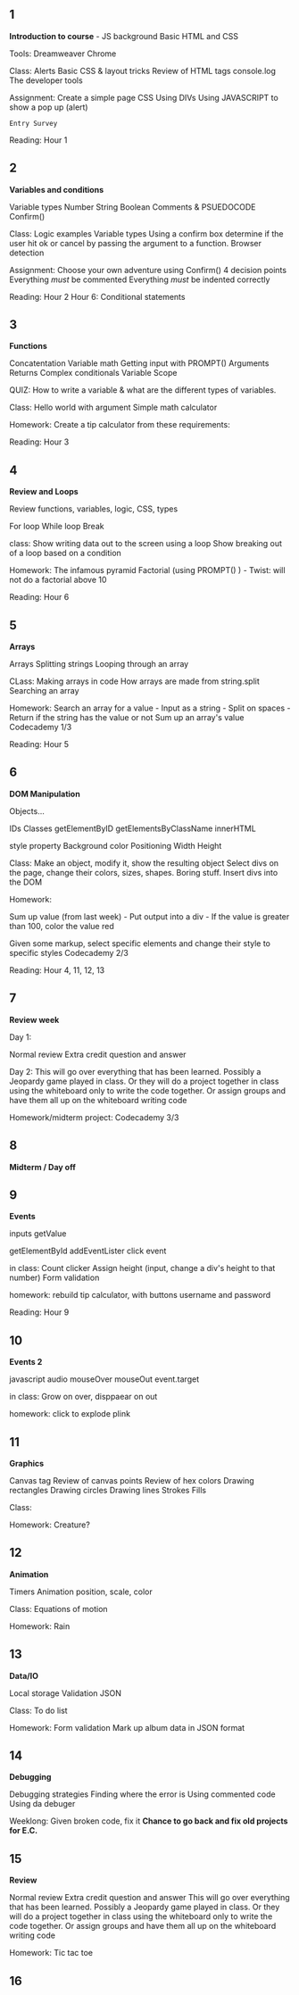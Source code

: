 
1
------------------

**Introduction to course**
	- JS background
Basic HTML and CSS

Tools:
	Dreamweaver
	Chrome

Class:
	Alerts
	Basic CSS & layout tricks
	Review of HTML tags
	console.log
	The developer tools

Assignment: Create a simple page
	CSS
	Using DIVs 
	Using JAVASCRIPT to show a pop up (alert)

	Entry Survey

Reading:
	Hour 1

2
-------------------

**Variables and conditions**

Variable types
	Number
	String
	Boolean
Comments & PSUEDOCODE
Confirm()

Class:
	Logic examples
	Variable types
	Using a confirm box determine if the user hit ok or cancel by passing the argument to a function.
	Browser detection

Assignment: Choose your own adventure using Confirm()
	4 decision points
	Everything _must_ be commented
	Everything _must_ be indented correctly

Reading:
	Hour 2
	Hour 6: Conditional statements
	
3
-------------------

**Functions**

Concatentation
Variable math
Getting input with PROMPT()
Arguments
Returns
Complex conditionals
Variable Scope

QUIZ: How to write a variable & what are the different types of variables.

Class:
	Hello world with argument
	Simple math calculator

Homework:
	Create a tip calculator from these requirements:

Reading:
	Hour 3

4
--------------------

**Review and Loops**

Review functions, variables, logic, CSS, types

For loop
While loop
Break

class:
	Show writing data out to the screen using a loop
	Show breaking out of a loop based on a condition

Homework:
The infamous pyramid
Factorial (using PROMPT() )
	- Twist: will not do a factorial above 10

Reading:
	Hour 6

5
--------------------

**Arrays**

Arrays
Splitting strings
Looping through an array

CLass:
	Making arrays in code
	How arrays are made from string.split
	Searching an array

Homework:
Search an array for a value
	- Input as a string
	- Split on spaces
	- Return if the string has the value or not
Sum up an array's value
Codecademy 1/3

Reading:
	Hour 5


6
---------------------

**DOM Manipulation**

Objects...

IDs
Classes
getElementByID
getElementsByClassName
innerHTML

style property
	Background color
	Positioning
	Width
	Height

Class:
	Make an object, modify it, show the resulting object
	Select divs on the page, change their colors, sizes, shapes. Boring stuff.
	Insert divs into the DOM 

Homework:
	
Sum up value (from last week)
	- Put output into a div
	- If the value is greater than 100, color the value red

Given some markup, select specific elements and change their style to specific styles
Codecademy 2/3

Reading:
	Hour 4, 11, 12, 13

7
-------------------------

**Review week**

Day 1:

Normal review
Extra credit question and answer

Day 2:
This will go over everything that has been learned.
Possibly a Jeopardy game played in class.
Or they will do a project together in class using the whiteboard only to write the code together.
Or assign groups and have them all up on the whiteboard writing code 

Homework/midterm project:
	Codecademy 3/3

8
-------------------------

**Midterm / Day off**

9
----------------------------

**Events**

inputs
getValue

getElementById
addEventLister
click event

in class:
	Count clicker
	Assign height (input, change a div's height to that number)
	Form validation

homework:
	rebuild tip calculator, with buttons
	username and password

Reading:
	Hour 9

10
----------------------------

**Events 2**

javascript audio
mouseOver
mouseOut
event.target

in class:
	Grow on over, disppaear on out

homework:
	click to explode
	plink

11
----------------------------

**Graphics**

Canvas tag
Review of canvas points
Review of hex colors
Drawing rectangles
Drawing circles
Drawing lines
Strokes
Fills

Class:
	

Homework:
	Creature?

12
-------------------------

**Animation**

Timers
Animation position, scale, color

Class:
	Equations of motion

Homework:
	Rain

13
--------------------------

**Data/IO**

Local storage
Validation
JSON

Class:
	To do list

Homework:
	Form validation
	Mark up album data in JSON format

14
-----------------------------

**Debugging**

Debugging strategies
Finding where the error is
Using commented code
Using da debuger

Weeklong:
	Given broken code, fix it
	**Chance to go back and fix old projects for E.C.**


15
------------------------------

**Review**

Normal review
Extra credit question and answer
This will go over everything that has been learned.
Possibly a Jeopardy game played in class.
Or they will do a project together in class using the whiteboard only to write the code together.
Or assign groups and have them all up on the whiteboard writing code 

Homework:
	Tic tac toe

16
-----------------------------

